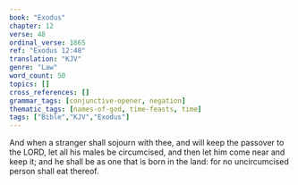 ```yaml
---
book: "Exodus"
chapter: 12
verse: 48
ordinal_verse: 1865
ref: "Exodus 12:48"
translation: "KJV"
genre: "Law"
word_count: 50
topics: []
cross_references: []
grammar_tags: [conjunctive-opener, negation]
thematic_tags: [names-of-god, time-feasts, time]
tags: ["Bible","KJV","Exodus"]
---
```

And when a stranger shall sojourn with thee, and will keep the passover to the LORD, let all his males be circumcised, and then let him come near and keep it; and he shall be as one that is born in the land: for no uncircumcised person shall eat thereof.
